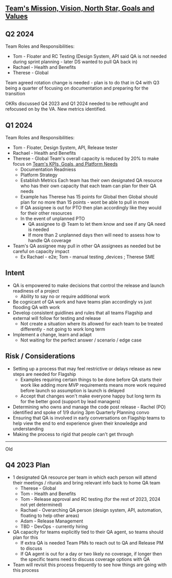 ## [Team's Mission, Vision, North Star, Goals and Values ](https://app.mural.co/t/adhoccorporateworkspace2583/m/adhoccorporateworkspace2583/1702388149076/70093f291994d0db5bd76e4891c0bb69074729a9?wid=0-1705082854247&sender=u7ec1ac1ea3bde48882e36908)


## Q2 2024
Team Roles and Responsibilities: 
- Tom - Floater and RC Testing  (Design System, API said QA is not needed during sprint planning - later DS wanted to pull QA back in)
- Rachael - Health and Benefits
- Therese - Global

Team agreed rotation change is needed - plan is to do that in Q4 with Q3 being a quarter of focusing on documentation and preparing for the transition

OKRs discussed Q4 2023 and Q1 2024 needed to be rethought and refocused on by the VA. New metrics identified. 

## Q1 2024
Team Roles and Responsibilities: 
- Tom - Floater, Design System, API, Release tester 
- Rachael - Health and Benefits
- Therese - Global
Team's overall capacity is reduced  by 20% to make focus on [Team's KPIs, Goals, and Platform Needs](https://github.com/department-of-veterans-affairs/va.gov-team/edit/master/products/va-mobile-app/platform/Metrics-and-Goals/Q1-Mobile-Platform-Teams-OKRs.md)
   - Documentation Readniess
   - Platform Strategy
   - Establish Metrics 
Each team has their own designated QA resource who has their own capacity that each team can plan for their QA needs 
   - Example has Therese has 15 points for Global then Global should plan for no more than 15 points - wont be able to pull in more 
   - If QA assignee is out for PTO then plan accordingly like they would for their other resources 
   - In the event of unplanned PTO
      - QA assignee to @ Team to let them know and see if any QA need is needed
      - If more than 2 unplanned days then will need to assess how to handle QA coverage   
- Team's QA assignee may pull in other QA assignees as needed but be careful on capacity impact
   - Ex Rachael - e2e; Tom - manual testing ,devices  ; Therese SME  

## Intent 
- QA is empowered to make decisions that control the release and launch readiness of a project
   - Ability to say no or require additional work
- Be cognicant of QA work and have teams plan accordingly vs just flooding QA with work
- Develop consistent guidlines and rules that all teams Flagship and external will follow for testing and release
   - Not create a situation where its allowed for each team to be treated differently  - not going to work long term
- Implement a change, learn and adapt
   - Not waiting for the perfect answer / scenario / edge case  


## Risk / Considerations
- Setting up a process that may feel restrictive or delays release as new steps are needed for Flagship
   - Examples requiring certain things to be done before QA starts their work like adding more MVP requirements means more work required before launch so assumption is launch is delayed
   - Accept that changes won't make everyone happy but long term its for the better good (support by lead managers) 
- Determining who owns and manage the code post release - Rachel (PO) identified and spoke of 1/9 during 3pm Quarterly Planning convo
- Ensuring that QA is involved in early conversations on Flagship teams to help view the end to end experience given their knowledge and understanding
- Making the process to rigid that people can't get through 




---------------------

Old 

## Q4 2023  Plan  
 - 1 designated QA resource per team in which each person will attend their meetings / riturals and bring relevant info back to home QA team
   - Therese - Global
   - Tom - Health and Benefits
   - Tom - Release approval and RC testing (for the rest of 2023, 2024 not yet determined)
   - Rachael - Overarching QA person  (design system, API, automation, floating to help other areas)
   - Adam - Release Management
   - TBD - DevOps - currently hiring
 - QA capacity for teams explicitly tied to their QA agent, so teams should plan for this
    - If extra QA is needed Team PMs to reach out to QA and Release PM to discuss
    - If QA agent is out for a day or two likely no coverage, if longer then the specific teams need to discuss coverage options with QA  
 - Team will revisit this process frequently to see how things are going with this process 
